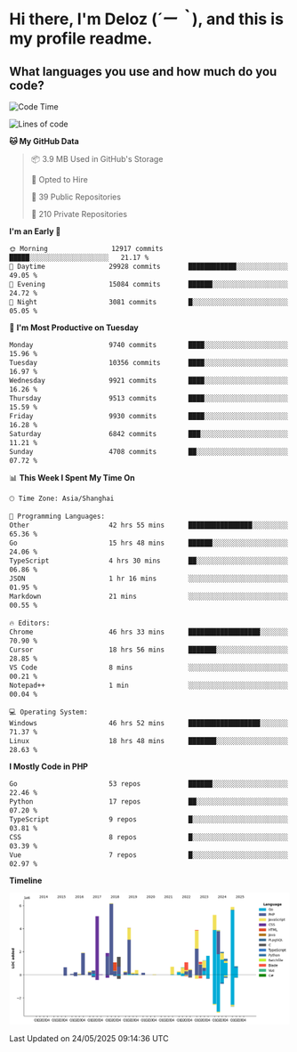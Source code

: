 # **Hi there, I'm Deloz (*´ー｀*), and this is my profile readme.**

## **What languages you use and how much do you code?**

<!--START_SECTION:waka-->
![Code Time](http://img.shields.io/badge/Code%20Time-6%2C453%20hrs%2055%20mins-blue)

![Lines of code](https://img.shields.io/badge/From%20Hello%20World%20I%27ve%20Written-54.5%20million%20lines%20of%20code-blue)

**🐱 My GitHub Data** 

> 📦 3.9 MB Used in GitHub's Storage 
 > 
> 💼 Opted to Hire
 > 
> 📜 39 Public Repositories 
 > 
> 🔑 210 Private Repositories 
 > 
**I'm an Early 🐤** 

```text
🌞 Morning                12917 commits       █████░░░░░░░░░░░░░░░░░░░░   21.17 % 
🌆 Daytime                29928 commits       ████████████░░░░░░░░░░░░░   49.05 % 
🌃 Evening                15084 commits       ██████░░░░░░░░░░░░░░░░░░░   24.72 % 
🌙 Night                  3081 commits        █░░░░░░░░░░░░░░░░░░░░░░░░   05.05 % 
```
📅 **I'm Most Productive on Tuesday** 

```text
Monday                   9740 commits        ████░░░░░░░░░░░░░░░░░░░░░   15.96 % 
Tuesday                  10356 commits       ████░░░░░░░░░░░░░░░░░░░░░   16.97 % 
Wednesday                9921 commits        ████░░░░░░░░░░░░░░░░░░░░░   16.26 % 
Thursday                 9513 commits        ████░░░░░░░░░░░░░░░░░░░░░   15.59 % 
Friday                   9930 commits        ████░░░░░░░░░░░░░░░░░░░░░   16.28 % 
Saturday                 6842 commits        ███░░░░░░░░░░░░░░░░░░░░░░   11.21 % 
Sunday                   4708 commits        ██░░░░░░░░░░░░░░░░░░░░░░░   07.72 % 
```


📊 **This Week I Spent My Time On** 

```text
🕑︎ Time Zone: Asia/Shanghai

💬 Programming Languages: 
Other                    42 hrs 55 mins      ████████████████░░░░░░░░░   65.36 % 
Go                       15 hrs 48 mins      ██████░░░░░░░░░░░░░░░░░░░   24.06 % 
TypeScript               4 hrs 30 mins       ██░░░░░░░░░░░░░░░░░░░░░░░   06.86 % 
JSON                     1 hr 16 mins        ░░░░░░░░░░░░░░░░░░░░░░░░░   01.95 % 
Markdown                 21 mins             ░░░░░░░░░░░░░░░░░░░░░░░░░   00.55 % 

🔥 Editors: 
Chrome                   46 hrs 33 mins      ██████████████████░░░░░░░   70.90 % 
Cursor                   18 hrs 56 mins      ███████░░░░░░░░░░░░░░░░░░   28.85 % 
VS Code                  8 mins              ░░░░░░░░░░░░░░░░░░░░░░░░░   00.21 % 
Notepad++                1 min               ░░░░░░░░░░░░░░░░░░░░░░░░░   00.04 % 

💻 Operating System: 
Windows                  46 hrs 52 mins      ██████████████████░░░░░░░   71.37 % 
Linux                    18 hrs 48 mins      ███████░░░░░░░░░░░░░░░░░░   28.63 % 
```

**I Mostly Code in PHP** 

```text
Go                       53 repos            ██████░░░░░░░░░░░░░░░░░░░   22.46 % 
Python                   17 repos            ██░░░░░░░░░░░░░░░░░░░░░░░   07.20 % 
TypeScript               9 repos             █░░░░░░░░░░░░░░░░░░░░░░░░   03.81 % 
CSS                      8 repos             █░░░░░░░░░░░░░░░░░░░░░░░░   03.39 % 
Vue                      7 repos             █░░░░░░░░░░░░░░░░░░░░░░░░   02.97 % 
```



**Timeline**

![Lines of Code chart](https://raw.githubusercontent.com/deloz/deloz/main/assets/bar_graph.png)


 Last Updated on 24/05/2025 09:14:36 UTC
<!--END_SECTION:waka-->
